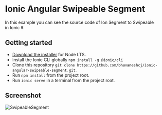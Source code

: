 # Ionic Angular Swipeable Segment

In this example you can see the source code of Ion Segment to Swipeable in Ionic 6

## Getting started

- [Download the installer](https://nodejs.org/) for Node LTS.
- Install the Ionic CLI globally `npm install -g @ionic/cli`
- Clone this repository `git clone https://github.com/bhuvaneshcj/ionic-angular-swipeable-segment.git`.
- Run `npm install` from the project root.
- Run `ionic serve` in a terminal from the project root.

## Screenshot

![SwipeableSegment](src/assets/screenshots/screenshots.jpg)
